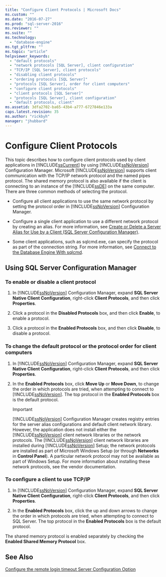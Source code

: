 ```yaml
---
title: "Configure Client Protocols | Microsoft Docs"
ms.custom: ""
ms.date: "2016-07-27"
ms.prod: "sql-server-2016"
ms.reviewer: ""
ms.suite: ""
ms.technology: 
  - "database-engine"
ms.tgt_pltfrm: ""
ms.topic: "article"
helpviewer_keywords: 
  - "default protocols"
  - "network protocols [SQL Server], client configuration"
  - "TCP/IP [SQL Server], client protocols"
  - "disabling client protocols"
  - "ordering protocols [SQL Server]"
  - "protocols [SQL Server], order for client computers"
  - "configure client protocols"
  - "client protocols [SQL Server]"
  - "protocols [SQL Server], client configuration"
  - "default protocols, client"
ms.assetid: 3dfa2702-ba65-43b4-a777-6727846e133a
caps.latest.revision: 35
ms.author: "rickbyh"
manager: "jhubbard"
---
```

# Configure Client Protocols
  This topic describes how to configure client protocols used by client applications in [!INCLUDE[ssCurrent](../../../advanced-analytics/r-services/includes/sscurrent-md.md)] by using [!INCLUDE[ssNoVersion](../../../advanced-analytics/r-services/includes/ssnoversion-md.md)] Configuration Manager. Microsoft [!INCLUDE[ssNoVersion](../../../advanced-analytics/r-services/includes/ssnoversion-md.md)] supports client communication with the TCP/IP network protocol and the named pipes protocol. The shared memory protocol is also available if the client is connecting to an instance of the [!INCLUDE[ssDE](../../../analysis-services/instances/install/windows/includes/ssde-md.md)] on the same computer. There are three common methods of selecting the protocol.  
  
-   Configure all client applications to use the same network protocol by setting the protocol order in [!INCLUDE[ssNoVersion](../../../advanced-analytics/r-services/includes/ssnoversion-md.md)] Configuration Manager.  
  
-   Configure a single client application to use a different network protocol by creating an alias. For more information, see [Create or Delete a Server Alias for Use by a Client &#40;SQL Server Configuration Manager&#41;](../Topic/Create%20or%20Delete%20a%20Server%20Alias%20for%20Use%20by%20a%20Client%20\(SQL%20Server%20Configuration%20Manager\).md).  
  
-   Some client applications, such as sqlcmd.exe, can specify the protocol as part of the connection string. For more information, see [Connect to the Database Engine With sqlcmd](../Topic/Connect%20to%20the%20Database%20Engine%20With%20sqlcmd.md).  
  
##  <a name="SSMSProcedure"></a> Using SQL Server Configuration Manager  
  
###  <a name="EnableDisable"></a> To enable or disable a client protocol  
  
1.  In [!INCLUDE[ssNoVersion](../../../advanced-analytics/r-services/includes/ssnoversion-md.md)] Configuration Manager, expand **SQL Server Native Client Configuration**, right-click **Client Protocols**, and then click **Properties**.  
  
2.  Click a protocol in the **Disabled Protocols** box, and then click **Enable**, to enable a protocol.  
  
3.  Click a protocol in the **Enabled Protocols** box, and then click **Disable**, to disable a protocol.  
  
###  <a name="ChangeDefault"></a> To change the default protocol or the protocol order for client computers  
  
1.  In [!INCLUDE[ssNoVersion](../../../advanced-analytics/r-services/includes/ssnoversion-md.md)] Configuration Manager, expand **SQL Server Native Client Configuration**, right-click **Client Protocols**, and then click **Properties**.  
  
2.  In the **Enabled Protocols** box, click **Move Up** or **Move Down**, to change the order in which protocols are tried, when attempting to connect to [!INCLUDE[ssNoVersion](../../../advanced-analytics/r-services/includes/ssnoversion-md.md)]. The top protocol in the **Enabled Protocols** box is the default protocol.  
  
    > [!IMPORTANT]  
    >  [!INCLUDE[ssNoVersion](../../../advanced-analytics/r-services/includes/ssnoversion-md.md)] Configuration Manager creates registry entries for the server alias configurations and default client network library. However, the application does not install either the [!INCLUDE[ssNoVersion](../../../advanced-analytics/r-services/includes/ssnoversion-md.md)] client network libraries or the network protocols. The [!INCLUDE[ssNoVersion](../../../advanced-analytics/r-services/includes/ssnoversion-md.md)] client network libraries are installed during [!INCLUDE[ssNoVersion](../../../advanced-analytics/r-services/includes/ssnoversion-md.md)] Setup; the network protocols are installed as part of Microsoft Windows Setup (or through **Networks** in **Control Panel**). A particular network protocol may not be available as part of Windows Setup. For more information about installing these network protocols, see the vendor documentation.  
  
###  <a name="Configure"></a> To configure a client to use TCP/IP  
  
1.  In [!INCLUDE[ssNoVersion](../../../advanced-analytics/r-services/includes/ssnoversion-md.md)] Configuration Manager, expand **SQL Server Native Client Configuration**, right-click **Client Protocols**, and then click **Properties**.  
  
2.  In the **Enabled Protocols** box, click the up and down arrows to change the order in which protocols are tried, when attempting to connect to SQL Server. The top protocol in the **Enabled Protocols** box is the default protocol.  
  
 The shared memory protocol is enabled separately by checking the **Enabled Shared Memory Protocol** box.  
  
## See Also  
 [Configure the remote login timeout Server Configuration Option](../../../database-engine/configure/windows/configure-the-remote-login-timeout-server-configuration-option.md)  
  
  